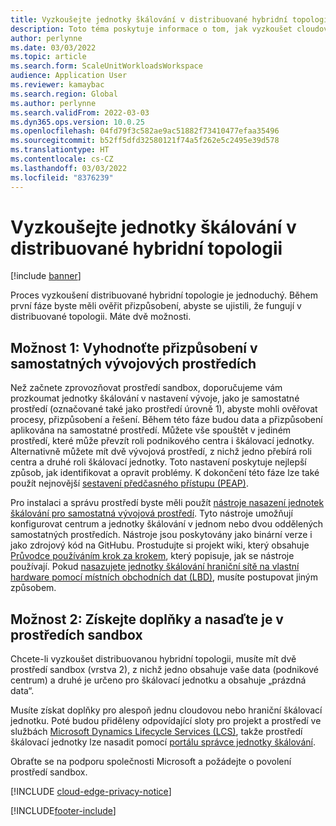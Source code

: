 ```yaml
---
title: Vyzkoušejte jednotky škálování v distribuované hybridní topologii
description: Toto téma poskytuje informace o tom, jak vyzkoušet cloudové a hraniční jednotky škálování u pracovních zatížení výroby a správy skladu.
author: perlynne
ms.date: 03/03/2022
ms.topic: article
ms.search.form: ScaleUnitWorkloadsWorkspace
audience: Application User
ms.reviewer: kamaybac
ms.search.region: Global
ms.author: perlynne
ms.search.validFrom: 2022-03-03
ms.dyn365.ops.version: 10.0.25
ms.openlocfilehash: 04fd79f3c582ae9ac51882f73410477efaa35496
ms.sourcegitcommit: b52ff5dfd32580121f74a5f262e5c2495e39d578
ms.translationtype: HT
ms.contentlocale: cs-CZ
ms.lasthandoff: 03/03/2022
ms.locfileid: "8376239"
---
```

# <a name="try-out-scale-units-in-a-distributed-hybrid-topology"></a>Vyzkoušejte jednotky škálování v distribuované hybridní topologii

[!include [banner](../includes/banner.md)]

Proces vyzkoušení distribuované hybridní topologie je jednoduchý. Během první fáze byste měli ověřit přizpůsobení, abyste se ujistili, že fungují v distribuované topologii. Máte dvě možnosti.

## <a name="option-1-evaluate-customizations-in-development-environments"></a>Možnost 1: Vyhodnoťte přizpůsobení v samostatných vývojových prostředích

Než začnete zprovozňovat prostředí sandbox, doporučujeme vám prozkoumat jednotky škálování v nastavení vývoje, jako je samostatné prostředí (označované také jako prostředí úrovně 1), abyste mohli ověřovat procesy, přizpůsobení a řešení. Během této fáze budou data a přizpůsobení aplikována na samostatné prostředí. Můžete vše spouštět v jediném prostředí, které může převzít roli podnikového centra i škálovací jednotky. Alternativně můžete mít dvě vývojová prostředí, z nichž jedno přebírá roli centra a druhé roli škálovací jednotky. Toto nastavení poskytuje nejlepší způsob, jak identifikovat a opravit problémy. K dokončení této fáze lze také použít nejnovější [sestavení předčasného přístupu (PEAP)](https://forms.office.com/FormsPro/Pages/ResponsePage.aspx?id=v4j5cvGGr0GRqy180BHbR56j8lZs0FdAvwT75_WNFyxURUFWTjQzTzg0UUk5RkJHMDFEMVlSSDFEQy4u).

Pro instalaci a správu prostředí byste měli použít [nástroje nasazení jednotek škálování pro samostatná vývojová prostředí](https://github.com/microsoft/SCMScaleUnitDevTools). Tyto nástroje umožňují konfigurovat centrum a jednotky škálování v jednom nebo dvou oddělených samostatných prostředích. Nástroje jsou poskytovány jako binární verze i jako zdrojový kód na GitHubu. Prostudujte si projekt wiki, který obsahuje [Průvodce používáním krok za krokem](https://github.com/microsoft/SCMScaleUnitDevTools/wiki/Step-by-step-usage-guide), který popisuje, jak se nástroje používají. Pokud [nasazujete jednotky škálování hraniční sítě na vlastní hardware pomocí místních obchodních dat (LBD)](cloud-edge-edge-scale-units-lbd.md), musíte postupovat jiným způsobem.

## <a name="option-2-acquire-add-ins-and-deploy-in-your-sandbox-environments"></a>Možnost 2: Získejte doplňky a nasaďte je v prostředích sandbox

Chcete-li vyzkoušet distribuovanou hybridní topologii, musíte mít dvě prostředí sandbox (vrstva 2), z nichž jedno obsahuje vaše data (podnikové centrum) a druhé je určeno pro škálovací jednotku a obsahuje „prázdná data“.

Musíte získat doplňky pro alespoň jednu cloudovou nebo hraniční škálovací jednotku. Poté budou přiděleny odpovídající sloty pro projekt a prostředí ve službách [Microsoft Dynamics Lifecycle Services (LCS)](https://lcs.dynamics.com/), takže prostředí škálovací jednotky lze nasadit pomocí [portálu správce jednotky škálování](https://aka.ms/SCMSUM).

Obraťte se na podporu společnosti Microsoft a požádejte o povolení prostředí sandbox.

[!INCLUDE [cloud-edge-privacy-notice](../../includes/cloud-edge-privacy-notice.md)]

[!INCLUDE[footer-include](../../includes/footer-banner.md)]
